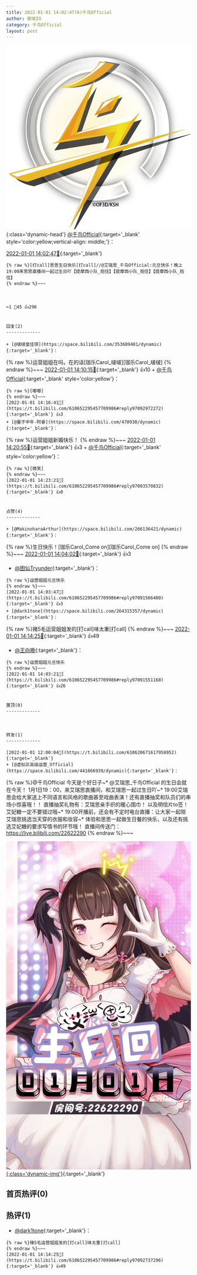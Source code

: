```yaml
---
title: 2022-01-01 14:02:47(6)千鸟Official
author: 御坂IO
category: 千鸟Official
layout: post
---
```


![img](/images/d7235309f85c0e1aec9d4ca9b6be983202228f8e.jpg){:class='dynamic-head'}
[@千鸟Official](https://space.bilibili.com/553771121/dynamic){:target='_blank' style='color:yellow;vertical-align: middle;'}：

[2022-01-01 14:02:47🔗](https://t.bilibili.com/610652295457709986){:target='_blank'}

~~~
{% raw %}[打call]思思生日快乐[打call]//@艾瑞思_千鸟Official:元旦快乐！晚上19:00来思思直播间一起过生日吖【提摩西小队_抱住】【提摩西小队_抱住】【提摩西小队_抱住】
{% endraw %}~~~



↪️1 💬45 👍296


回复(2)
-------------

+ [@啵啵皇佳琪](https://space.bilibili.com/353609481/dynamic){:target='_blank'}：
~~~
{% raw %}运营姐姐在吗，在的话[珈乐Carol_啵啵][珈乐Carol_啵啵]
{% endraw %}~~~
[2022-01-01 14:10:15🔗](https://t.bilibili.com/610652295457709986#reply97092151888){:target='_blank'} 👍10
    + [@千鸟Official](https://space.bilibili.com/553771121/dynamic){:target='_blank' style='color:yellow'}：
~~~
{% raw %}[嘟嘟]
{% endraw %}~~~
[2022-01-01 14:16:41🔗](https://t.bilibili.com/610652295457709986#reply97092972272){:target='_blank'} 👍3
+ [@量子中年-阿睿](https://space.bilibili.com/470930/dynamic){:target='_blank'}：
~~~
{% raw %}运营姐姐新婚快乐！
{% endraw %}~~~
[2022-01-01 14:20:55🔗](https://t.bilibili.com/610652295457709986#reply97093277984){:target='_blank'} 👍3
    + [@千鸟Official](https://space.bilibili.com/553771121/dynamic){:target='_blank' style='color:yellow'}：
~~~
{% raw %}[微笑]
{% endraw %}~~~
[2022-01-01 14:23:21🔗](https://t.bilibili.com/610652295457709986#reply97093570832){:target='_blank'} 👍0


点赞(4)
-------------

+ [@MakinoharaArthur](https://space.bilibili.com/266136421/dynamic){:target='_blank'}：
~~~
{% raw %}生日快乐！[珈乐Carol_Come on][珈乐Carol_Come on]
{% endraw %}~~~
[2022-01-01 14:04:02🔗](https://t.bilibili.com/610652295457709986#reply97091688864){:target='_blank'} 👍3
+ [@困仙Tryunder](https://space.bilibili.com/29566289/dynamic){:target='_blank'}：
~~~
{% raw %}运营姐姐元旦快乐
{% endraw %}~~~
[2022-01-01 14:03:47🔗](https://t.bilibili.com/610652295457709986#reply97091566400){:target='_blank'} 👍3
+ [@dark1tone](https://space.bilibili.com/264315357/dynamic){:target='_blank'}：
~~~
{% raw %}赌5毛运营姐姐发的[打call]味太重[打call]
{% endraw %}~~~
[2022-01-01 14:14:25🔗](https://t.bilibili.com/610652295457709986#reply97092737296){:target='_blank'} 👍49
+ [@王向晩](https://space.bilibili.com/353797226/dynamic){:target='_blank'}：
~~~
{% raw %}运营姐姐元旦快乐
{% endraw %}~~~
[2022-01-01 14:03:21🔗](https://t.bilibili.com/610652295457709986#reply97091551168){:target='_blank'} 👍26


置顶(0)
-------------



转发(1)
-------------

[2022-01-01 12:00:04🔗](https://t.bilibili.com/610620671617958952){:target='_blank'}
+ [@虚拟区高级运营_Official](https://space.bilibili.com/441666939/dynamic){:target='_blank'}：
~~~
{% raw %}@千鸟Official 今天是个好日子~*
@艾瑞思_千鸟Official 的生日会就在今天！
1月1日19：00，来艾瑞思直播间，和艾瑞思一起过生日吖~*
19:00艾瑞思会给大家送上不同语言和风格的歌曲甚至戏曲表演！还有直播抽奖和队员们的串场小惊喜哦！！
直播抽奖礼物有：艾瑞思亲手织的暖心围巾！
以及明信片to签！
艾妃糖一定不要错过哦~*
19:00开播前，还会有不定时电台直播：让大家一起陪艾瑞思挑选当天穿的衣服和妆容~*
体验和思思一起做生日餐的快乐，以及还有挑选艾妃糖的要求写情书的环节哦！
直播间传送门：https://live.bilibili.com/22622290 
{% endraw %}~~~


[![img](/images/c9c191f32c7f59cfaf3e4e7d749bc531f758885f.jpg){:class='dynamic-img'}](/images/c9c191f32c7f59cfaf3e4e7d749bc531f758885f.jpg){:target='_blank'}




首页热评(0)
-------------



热评(1)
-------------

+ [@dark1tone](https://space.bilibili.com/264315357/dynamic){:target='_blank'}：
~~~
{% raw %}赌5毛运营姐姐发的[打call]味太重[打call]
{% endraw %}~~~
[2022-01-01 14:14:25🔗](https://t.bilibili.com/610652295457709986#reply97092737296){:target='_blank'} 👍49


